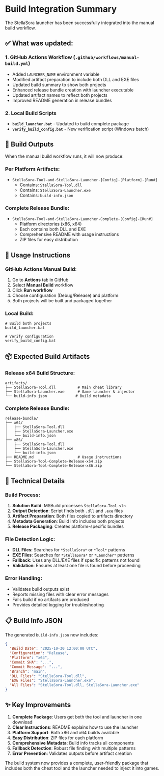 # Build Integration Summary

The StellaSora launcher has been successfully integrated into the manual build workflow.

## ✅ What was updated:

### 1. GitHub Actions Workflow (`.github/workflows/manual-build.yml`)
- Added `LAUNCHER_NAME` environment variable
- Modified artifact preparation to include both DLL and EXE files
- Updated build summary to show both projects
- Enhanced release bundle creation with launcher executable
- Updated artifact names to reflect both projects
- Improved README generation in release bundles

### 2. Local Build Scripts
- **`build_launcher.bat`** - Updated to build complete package
- **`verify_build_config.bat`** - New verification script (Windows batch)

## 🎯 Build Outputs

When the manual build workflow runs, it will now produce:

### Per Platform Artifacts:
- `StellaSora-Tool-and-StellaSora-Launcher-[Config]-[Platform]-[Run#]`
  - Contains: `StellaSora-Tool.dll`
  - Contains: `StellaSora-Launcher.exe` 
  - Contains: `build-info.json`

### Complete Release Bundle:
- `StellaSora-Tool-and-StellaSora-Launcher-Complete-[Config]-[Run#]`
  - Platform directories (x86, x64)
  - Each contains both DLL and EXE
  - Comprehensive README with usage instructions
  - ZIP files for easy distribution

## 🚀 Usage Instructions

### GitHub Actions Manual Build:
1. Go to **Actions** tab in GitHub
2. Select **Manual Build** workflow
3. Click **Run workflow**
4. Choose configuration (Debug/Release) and platform
5. Both projects will be built and packaged together

### Local Build:
```batch
# Build both projects
build_launcher.bat

# Verify configuration
verify_build_config.bat
```

## 📦 Expected Build Artifacts

### Release x64 Build Structure:
```
artifacts/
├── StellaSora-Tool.dll          # Main cheat library
├── StellaSora-Launcher.exe      # Game launcher & injector
└── build-info.json             # Build metadata
```

### Complete Release Bundle:
```
release-bundle/
├── x64/
│   ├── StellaSora-Tool.dll
│   ├── StellaSora-Launcher.exe
│   └── build-info.json
├── x86/
│   ├── StellaSora-Tool.dll
│   ├── StellaSora-Launcher.exe
│   └── build-info.json
├── README.md                    # Usage instructions
├── StellaSora-Tool-Complete-Release-x64.zip
└── StellaSora-Tool-Complete-Release-x86.zip
```

## 🔧 Technical Details

### Build Process:
1. **Solution Build**: MSBuild processes `StellaSora-Tool.sln`
2. **Output Detection**: Script finds both `.dll` and `.exe` files
3. **Artifact Preparation**: Both files copied to artifacts directory
4. **Metadata Generation**: Build info includes both projects
5. **Release Packaging**: Creates platform-specific bundles

### File Detection Logic:
- **DLL Files**: Searches for `*StellaSora*` or `*Tool*` patterns
- **EXE Files**: Searches for `*StellaSora*` or `*Launcher*` patterns
- **Fallback**: Uses any DLL/EXE files if specific patterns not found
- **Validation**: Ensures at least one file is found before proceeding

### Error Handling:
- Validates build outputs exist
- Reports missing files with clear error messages
- Fails build if no artifacts are produced
- Provides detailed logging for troubleshooting

## 📋 Build Info JSON

The generated `build-info.json` now includes:
```json
{
  "Build Date": "2025-10-30 12:00:00 UTC",
  "Configuration": "Release",
  "Platform": "x64",
  "Commit SHA": "...",
  "Commit Message": "...",
  "Branch": "main",
  "DLL Files": "StellaSora-Tool.dll",
  "EXE Files": "StellaSora-Launcher.exe",
  "All Files": "StellaSora-Tool.dll, StellaSora-Launcher.exe"
}
```

## ✨ Key Improvements

1. **Complete Package**: Users get both the tool and launcher in one download
2. **Clear Instructions**: README explains how to use the launcher
3. **Platform Support**: Both x86 and x64 builds available
4. **Easy Distribution**: ZIP files for each platform
5. **Comprehensive Metadata**: Build info tracks all components
6. **Fallback Detection**: Robust file finding with multiple patterns
7. **Error Prevention**: Validates outputs before artifact creation

The build system now provides a complete, user-friendly package that includes both the cheat tool and the launcher needed to inject it into games.
